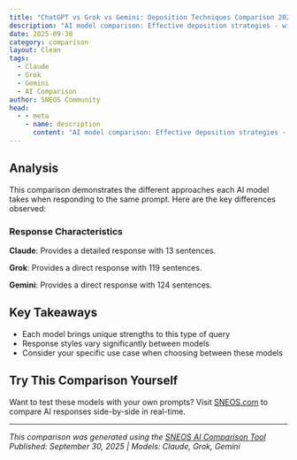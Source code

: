 ```yaml
---
title: "ChatGPT vs Grok vs Gemini: Deposition Techniques Comparison 2025"
description: "AI model comparison: Effective deposition strategies - witness examination mastery..."
date: 2025-09-30
category: comparison
layout: Clean
tags:
  - Claude
  - Grok
  - Gemini
  - AI Comparison
author: SNEOS Community
head:
  - - meta
    - name: description
      content: "AI model comparison: Effective deposition strategies - witness examination mastery..."
---
```


<ChatComparison
  title="ChatGPT vs Grok vs Gemini: Deposition Techniques Comparison 2025"
  prompt="Effective deposition strategies - witness examination mastery"
  :responses='{
    "Claude": "# Effective Deposition Strategies \u0026 Witness Examination Mastery\n\n## Pre-Deposition Preparation\n\n### Case Analysis \u0026 Strategy Development\n- **Define clear objectives** for each deposition\n- Map out key facts, timelines, and witness knowledge\n- Identify gaps in discovery and areas needing clarification\n- Develop theory of the case and how each witness fits\n- Anticipate opposing counsel\u0027s objections and strategies\n\n### Witness Research \u0026 Profiling\n- Review all relevant documents the witness created/received\n- Analyze witness\u0027s role, responsibilities, and decision-making authority\n- Research witness\u0027s background, education, and experience\n- Identify potential biases, motivations, or credibility issues\n- Understand witness\u0027s relationship to other parties/witnesses\n\n### Question Preparation\n- Prepare outline (not script) organized by topic\n- Draft key questions requiring specific admissions\n- Plan document presentation sequence\n- Prepare impeachment materials for hostile witnesses\n- Have backup questions for unexpected answers\n\n## Fundamental Deposition Techniques\n\n### Opening Protocol\n\u0060\u0060\u0060\nStandard Opening Elements:\n\u2022 State your name and who you represent\n\u2022 Confirm court reporter is present\n\u2022 Review basic deposition rules with witness\n\u2022 Establish witness\u0027s identity and background\n\u2022 Confirm witness understands oath obligations\n\u0060\u0060\u0060\n\n### Core Questioning Strategies\n\n#### **The Funnel Technique**\n- Start broad, then narrow to specifics\n- Begin with general knowledge areas\n- Progressively focus on key facts and documents\n- End with precise admissions or denials\n\n#### **Chronological Development**\n- Establish clear timeline of events\n- Pin down witness to specific dates/sequences\n- Identify gaps in witness knowledge or memory\n- Create narrative foundation for trial testimony\n\n#### **Document-Driven Examination**\n- Present documents systematically\n- Establish foundation (recognition, creation, receipt)\n- Extract admissions about document contents\n- Explore witness\u0027s interpretation and understanding\n\n## Advanced Examination Techniques\n\n### Controlling Difficult Witnesses\n\n#### **The Evasive Witness**\n\u0060\u0060\u0060\nTechniques:\n\u2022 Repeat questions exactly when not answered\n\u2022 Break complex questions into simple parts\n\u2022 Use prior testimony: \u0022Earlier you said...\u0022\n\u2022 Force yes/no answers: \u0022Isn\u0027t it true that...\u0022\n\u2022 Document evasion for impeachment value\n\u0060\u0060\u0060\n\n#### **The Hostile Witness**\n- Remain calm and professional\n- Use leading questions to maintain control\n- Limit narrative opportunities\n- Focus on documents and undisputable facts\n- Save confrontation for trial when jury present\n\n#### **The \u0022I Don\u0027t Remember\u0022 Witness**\n- Explore basis for lack of memory\n- Use documents to refresh recollection\n- Establish what witness would have known at the time\n- Pin down specific versus general memory claims\n- Preserve inconsistencies with prior statements\n\n### Impeachment Strategies\n\n#### **Prior Inconsistent Statements**\n1. Lock in current testimony\n2. Direct attention to prior statement\n3. Establish circumstances of prior statement\n4. Confirm witness made prior statement\n5. Highlight the inconsistency\n6. Ask witness to explain discrepancy\n\n#### **Bias and Interest**\n- Financial interest in outcome\n- Relationships with parties\n- Promises or agreements for testimony\n- Pending charges or investigations\n- Employment relationships or dependencies\n\n## Specialized Witness Types\n\n### Expert Witnesses\n**Focus Areas:**\n- Qualifications and experience limitations\n- Methodology and reliability of opinions\n- Assumptions underlying conclusions\n- Alternative theories or explanations\n- Completeness of information reviewed\n- Compensation and prior testimony history\n\n### Corporate Representatives (Rule 30(b)(6))\n**Key Strategies:**\n- Clearly establish areas of designated knowledge\n- Pin down corporate positions on key issues\n- Identify limits of witness\u0027s authority to speak\n- Explore corporate decision-making processes\n- Document corporate policies and practices\n- Establish what corporation knew and when\n\n### Fact Witnesses\n**Examination Framework:**\n- Personal knowledge versus speculation\n- Perception, memory, and communication abilities\n- Opportunity to observe events described\n- Contemporaneous documentation or notes\n- Discussions with others about events\n\n## Tactical Considerations\n\n### Information Gathering vs. Preservation\n\n#### **Discovery Depositions**\n- Cast wider net for information\n- Explore all potential avenues\n- Allow some narrative responses\n- Follow unexpected leads\n- Focus on learning facts and positions\n\n#### **Preservation Depositions**\n- Tightly control witness responses\n- Focus on specific admissions needed\n- Limit harmful narrative testimony\n- Create clear record for summary judgment\n-",
    "Grok": "Mastering witness examination during a deposition is a critical skill for attorneys, as it can significantly impact the outcome of a case. Depositions are a discovery tool used to gather information, assess the credibility of witnesses, and lock in testimony before trial. Below are effective strategies for conducting a deposition with a focus on witness examination mastery. These strategies are designed to help you control the deposition, elicit useful information, and protect your case.\n\n---\n\n### **1. Preparation is Key**\nA successful deposition begins long before you sit across from the witness. Thorough preparation lays the foundation for effective questioning.\n\n- **Know the Case Inside and Out**: Understand the facts, legal issues, and theories of your case. Review all relevant documents, pleadings, and discovery responses to identify key points to explore during the deposition.\n- **Research the Witness**: Learn everything you can about the witness, including their background, role in the case, prior statements, and potential biases. Check social media, public records, and any prior testimony or affidavits.\n- **Review Relevant Documents**: Be familiar with all documents related to the witness\u2019s testimony (e.g., contracts, emails, reports). Have them organized and readily accessible during the deposition for reference or impeachment.\n- **Prepare an Outline**: Create a detailed outline of topics and questions, but remain flexible. Organize questions by theme or chronology to maintain a logical flow. Include both broad, open-ended questions (to explore the witness\u2019s knowledge) and specific, closed-ended questions (to pin down key facts).\n- **Anticipate Defense Tactics**: Consider how opposing counsel might object or instruct the witness not to answer. Prepare to rephrase questions or cite relevant rules of evidence to overcome objections.\n\n---\n\n### **2. Set the Tone and Control the Room**\nYour demeanor and approach during the deposition can influence the witness\u2019s responses and opposing counsel\u2019s behavior.\n\n- **Be Professional and Polite**: Maintain a calm, respectful tone, even if the witness or opposing counsel becomes hostile. This builds credibility and avoids alienating the witness, who may be more cooperative if treated fairly.\n- **Establish Ground Rules**: At the outset, explain the deposition process to the witness (if they\u2019re unfamiliar) and set expectations. For example, clarify that you\u2019ll ask questions, they should answer truthfully, and objections may be made but they must still respond unless instructed otherwise by their attorney.\n- **Control the Pace**: Don\u2019t rush through questions. Take deliberate pauses to allow the witness to answer fully and to give yourself time to process their responses. Avoid letting the witness or opposing counsel dictate the rhythm of the deposition.\n- **Project Confidence**: Even if you\u2019re unsure about a line of questioning, act as though you know the answers. Confidence can unsettle a witness who might be hiding information or lying.\n\n---\n\n### **3. Craft Strategic Questions**\nThe way you frame questions can make or break a deposition. Effective questioning techniques will help you extract valuable information while minimizing evasiveness or hostility.\n\n- **Start with Broad, Open-Ended Questions**: Begin with non-threatening, general questions to put the witness at ease and gather background information. For example, \u201CCan you describe your role in the company?\u201D or \u201CTell me what happened on the day of the incident.\u201D This also helps you gauge the witness\u2019s demeanor and willingness to cooperate.\n- **Transition to Specific, Closed-Ended Questions**: Once you\u2019ve built a foundation, use pointed questions to lock in key facts or admissions. For example, \u201CIsn\u2019t it true that you signed this document on March 15th?\u201D or \u201CDid you personally witness the event?\u201D\n- **Use the \u201CFunnel\u201D Technique**: Start with broad questions to explore a topic, then narrow down to specific details. For instance, move from \u201CTell me about the meeting\u201D to \u201CWho else was in the room?\u201D to \u201CWhat did Mr. Smith say during the meeting?\u201D\n- **Avoid Compound or Leading Questions (When Appropriate)**: While leading questions are often permissible in depositions, overly suggestive or compound questions can draw objections or confuse the witness. Be precise and ask one question at a time.\n- **Listen Actively**: Pay close attention to the witness\u2019s answers. Follow up on vague or incomplete responses by asking for clarification (\u201CCan you explain what you mean by \u2018unusual\u2019?\u201D). Adapt your questions based on their testimony, even if it deviates from your outline.\n- **Pin Down Evasive Answers**: If a witness dodges a question, rephrase it or ask it in a different way. Use phrases like, \u201CI\u2019m not sure I understand\u2014can you clarify?\u201D or repeat their vague answer and ask for specifics.\n\n---\n\n### **4. Use Documents and Exhibits Effectively**\nDocuments and exhibits are powerful tools to refresh a witness\u2019s memory, challenge their credibility, or confirm facts.\n\n- **Introduce Exhibits Early**: If a document is central to your case, introduce it early to establish context. Ensure the witness acknowledges seeing or authoring it before delving into specific content.\n- **Ask Foundation Questions**: Before using a document to impeach or confirm testimony, lay a foundation by confirming the witness\u2019s familiarity with it. For example, \u201CDo you recognize this email? Did you write it? When was it sent?\u201D\n- **Use Documents to Trap Inconsistent Testimony**: If a witness contradicts a prior statement or document, calmly point out the inconsistency. For example, \u201CEarlier, you testified that you weren\u2019t at the meeting, but this email from you confirms your attendance. Can you explain the discrepancy?\u201D\n- **Mark Exhibits Clearly**: Ensure all exhibits are marked and referenced clearly for the record. This avoids confusion during the deposition and ensures usability at trial.\n\n---\n\n### **5. Handle Difficult Witnesses**\nNot all witnesses will be cooperative. Being prepared to manage challenging behaviors is essential.\n\n- **Evasive Witnesses**: If a witness avoids answering, remain calm and persistent. Rephrase the question or break it into smaller parts. If they continue to evade, note their non-responsiveness for the record and consider a motion to compel if necessary.\n- **Hostile Witnesses**: Don\u2019t engage in arguments. Respond to hostility with professionalism, and focus on the facts. If the witness refuses to answer or becomes abusive, consider adjourning the deposition and seeking court intervention.\n- **Overly Talkative Witnesses**: Some witnesses may ramble or provide irrelevant information. Politely interrupt if necessary (\u201CThank you, but I\u2019d like to focus on\u2026\u201D) and redirect them to the question at hand.\n- **Coached Witnesses**: If a witness appears overly rehearsed or glances at counsel before answering, note it for the record. Ask pointed questions about their preparation process (\u201CDid you meet with your attorney before today? What did you discuss?\u201D) to expose potential coaching.\n\n---\n\n### **6. Deal with Objections and Opposing Counsel**\nOpposing counsel may use objections to disrupt your flow or coach the witness. Knowing how to handle objections is critical.\n\n- **Anticipate Common Objections**: Be prepared for objections based on relevance, privilege, form of the question, or scope. Have case law or procedural rules ready to argue why your question is permissible if challenged.\n- **Don\u2019t Let Objections Derail You**: If an objection is made, listen calmly and decide whether to rephrase the question or stand your ground. Often, a slight rewording can overcome form objections.\n- **Address \u201CSpeaking Objections\u201D**: If opposing counsel makes lengthy or suggestive objections (e.g., \u201CDon\u2019t answer that because it\u2019s irrelevant\u201D), note for the record that the objection appears to be coaching the witness and ask the court reporter to mark the exchange.\n- **Invoke the Rules**: Remind opposing counsel that, in most jurisdictions, witnesses must answer questions even if an objection is made (unless it\u2019s a privilege issue or the attorney instructs not to answer). Cite the relevant rules (e.g., Federal Rule of Civil Procedure 30(c)(2)) to assert your right to proceed.\n\n---\n\n### **7. Lock in Testimony for Trial**\nA primary goal of a deposition is to preserve testimony for impeachment or summary judgment. Ensure the witness\u2019s statements are clear and usable.\n\n- **Confirm Key Admissions**: If a witness admits something favorable to your case, reiterate it on the record. For example, \u201CJust to be clear, you\u2019re saying you approved the contract on June 1st, correct?\u201D\n- **Avoid Ambiguity**: If a witness\u2019s answer is unclear, ask follow-up questions to clarify their meaning. Ambiguous testimony can be less useful at trial.\n- **Impeach When Necessary**: If the witness contradicts prior statements (e.g., in a sworn affidavit or interrogatory response), confront them with the inconsistency calmly and methodically. Use exact quotes or references to prior testimony to avoid debate.\n- **Close Loopholes**: Prevent the witness from later claiming they \u201Cmisunderstood\u201D by summarizing their testimony at key points and asking if they agree with your summary.\n\n---\n\n### **8. Know When to Stop**\nA deposition isn\u2019t a trial\u2014don\u2019t overreach or exhaust every possible question. Be strategic about when to conclude.\n\n- **Achieve Your Objectives**: Once you\u2019ve obtained the information or admissions you need, consider wrapping up. Don\u2019t push unnecessarily, as it may give the witness a chance to retract or dilute earlier statements.\n- **Avoid Educating the Opponent**: Stop before revealing too much of your trial strategy or giving opposing counsel insight into your case theory through prolonged questioning.\n- **Reserve the Right to Recall**: In many jurisdictions, you can reserve the right to depose the witness again if new information arises, but check local rules to ensure this is an option.\n\n---\n\n### **9. Post-Deposition Analysis**\nAfter the deposition, take steps to maximize the value of the testimony.\n\n- **Review the Transcript**: Carefully read the deposition transcript for accuracy and note key admissions, inconsistencies, or areas for follow-up.\n- **Summarize Key Points**: Prepare a memo or report summarizing the witness\u2019s testimony, focusing on information that supports your case or undermines the opposition.\n- **Plan Next Steps**: Use the deposition to inform your discovery strategy, such as",
    "Gemini": "Mastering witness examination in depositions is a critical skill for litigators. It requires careful planning, strategic execution, and a deep understanding of the law and the facts of the case. Here\u0027s a breakdown of effective deposition strategies and how to achieve witness examination mastery:\n\n**I. Preparation: The Foundation of Success**\n\n*   **Case Mastery:**\n    *   **Know the Facts:** This is paramount.  Thoroughly research and understand every relevant detail of your case, including documents, emails, photos, and other evidence.\n    *   **Know the Law:** Be familiar with the applicable laws, rules of evidence, and relevant case precedents. Understand what legal elements you need to prove and how the witness\u0027s testimony will help (or hinder) your case.\n    *   **Identify Key Issues:**  Pinpoint the specific areas of dispute and the points where the witness\u0027s testimony can make a difference.\n\n*   **Witness Analysis:**\n    *   **Background Check:**  Investigate the witness\u0027s background, including their employment history, education, prior testimony, social media presence, and any relevant information that might affect their credibility.\n    *   **Prior Statements:**  Obtain and meticulously review any prior statements made by the witness, including written statements, affidavits, previous depositions, and interview notes. Look for inconsistencies and potential areas for impeachment.\n    *   **Potential Bias:** Determine if the witness has any biases or relationships that could influence their testimony (e.g., relationship to a party, financial interest in the outcome).\n\n*   **Develop a Deposition Strategy:**\n    *   **Define Objectives:** What specific information are you hoping to obtain from the witness?  What admissions do you need to secure?  What inconsistencies do you want to expose?\n    *   **Outline Topics:**  Create a detailed outline of topics you intend to cover during the deposition.  Organize the topics logically, perhaps chronologically or by theme.\n    *   **Anticipate Answers:**  Try to anticipate the witness\u0027s likely answers and prepare follow-up questions accordingly. Consider both favorable and unfavorable responses.\n    *   **Consider Objections:**  Think about potential objections that might be raised and how you will respond.\n    *   **Visual Aids:**  Determine if you need to use documents, photos, videos, or other exhibits to effectively examine the witness. Prepare these exhibits in advance.\n\n**II. Execution:  The Art of Questioning**\n\n*   **Building Rapport and Setting the Tone:**\n    *   **Professionalism:** Be courteous and professional, even when challenging the witness.\n    *   **Clear Explanations:**  Explain the deposition process and the witness\u0027s obligations clearly.  Ensure they understand they are under oath and their answers are being recorded.\n    *   **Building Trust (Strategically):**  While you are an advocate, building some initial rapport can sometimes make a witness more forthcoming, especially early in the deposition. Don\u0027t be overly friendly, but a neutral and respectful demeanor can be helpful.\n\n*   **Questioning Techniques:**\n    *   **Open-Ended Questions:** Use open-ended questions (e.g., \u0022Tell me about...\u0022) to allow the witness to provide narrative answers and reveal information you might not have anticipated.\n    *   **Closed-Ended Questions:** Use closed-ended questions (e.g., \u0022Did you see...\u0022) to elicit specific facts and control the scope of the witness\u0027s answers.\n    *   **Leading Questions:**  Leading questions (questions that suggest the answer) are generally not allowed on direct examination, but they are permissible on cross-examination. Use them strategically to confront the witness with evidence and elicit specific admissions.\n    *   **Funnel Technique:** Start with broad, open-ended questions and gradually narrow the scope to more specific and detailed inquiries.\n    *   **Looping:**  Repeat key phrases or concepts from the witness\u0027s previous answers to elicit further information or confirm your understanding.\n    *   **Hypothetical Questions:**  Use hypothetical questions to explore the witness\u0027s reasoning or to test the limits of their knowledge.\n    *   **Silence:**  Don\u0027t be afraid to use silence to encourage the witness to elaborate or to think more carefully about their answers.  Awkward silence can prompt a witness to fill the void with more information than intended.\n    *   **\u0022Why?\u0022**:  A simple but powerful question. After a crucial statement, asking \u0022Why?\u0022 can often reveal the underlying reasoning and motivations.\n\n*   **Controlling the Witness:**\n    *   **Clarity and Precision:**  Ask clear, concise, and unambiguous questions.\n    *   **No Compound Questions:** Avoid asking questions that contain multiple parts, as they can confuse the witness and make it difficult to obtain a clear answer.\n    *   **Insist on Direct Answers:**  If the witness is evasive or non-responsive, politely but firmly insist that they answer the question directly.  Repeat the question if necessary.\n    *   **Cut Off Runaway Answers:** Politely interrupt the witness if they are providing irrelevant or rambling answers.\n    *   **Clarify Ambiguous Answers:**  If the witness\u0027s answer is unclear or ambiguous, ask follow-up questions to clarify its meaning.\n    *   **Document Control:**  Maintain control over the documents used during the deposition. Mark exhibits clearly and refer to them by their exhibit number.\n\n*   **Impeachment:**\n    *   **Foundation:**  Before impeaching a witness with a prior inconsistent statement, lay the proper foundation by:\n        *   Identifying the prior statement (date, source, context).\n        *   Asking the witness if they made the statement.\n        *   Giving the witness an opportunity to explain or deny the inconsistency.\n    *   **Prior Inconsistent Statements:**  Use prior inconsistent statements to undermine the witness\u0027s credibility.  Focus on significant inconsistencies that relate to key issues in the case.\n    *   **Bias:**  Expose any biases that might affect the witness\u0027s testimony.\n    *   **Prior Convictions (if admissible):**  Use prior convictions to impeach the witness, subject to the rules of evidence.\n    *   **Reputation for Untruthfulness:**  In some jurisdictions, you can introduce evidence of the witness\u0027s reputation for untruthfulness.\n\n**III.  Tactics and Strategy**\n\n*   **The \u0022Friendly\u0022 Deposition:**  Sometimes, appearing non-threatening can encourage a witness to be more forthcoming. This works well for cooperative or neutral witnesses.\n*   **The \u0022Aggressive\u0022 Deposition:**  Useful when you believe the witness is being dishonest or evasive. Can be effective in exposing inconsistencies and forcing admissions, but can also backfire if the witness becomes defensive and uncooperative. Use judiciously.\n*   **\u0022Saving\u0022 Impeachment for Trial:**  Sometimes, it\u0027s strategically better *not* to confront a witness with every inconsistency during the deposition.  \u0022Saving\u0022 certain inconsistencies for trial can maximize their impact. However, be mindful of rules regarding impeachment on cross-examination.\n*   **Getting the Witness to Adopt Your Language:**  By subtly repeating the witness\u0027s own words or phrases, you can get them to adopt your framing of the facts, which can be advantageous later.\n*   **Asking \u0022The One Question Too Many\u0022:**  Knowing when to stop is crucial. Sometimes, pressing a witness too far can give them an opportunity to explain away inconsistencies or come up with a plausible explanation.\n*   **Knowing When to Stop:**  Don\u0027t keep asking questions just for the sake of it.  Once you have achieved your objectives, end the deposition.\n\n**IV.  Handling Objections**\n\n*   **Understand Objections:**  Be familiar with the common objections that are raised during depositions (e.g., hearsay, speculation, leading, relevance, privilege).\n*   **Listen Carefully:**  Pay close attention to the objections that are raised and understand the basis for the objection.\n*   **Respond Strategically:**  Decide whether to rephrase the question, defend the question, or move on.\n*   **Preserve the Record:**  If you believe the objection is improper, make a clear record of your objection and request a ruling from the court if necessary.\n*   **Don\u0027t Argue Excessively:**  Avoid getting into lengthy arguments with opposing counsel during the deposition.  Save your arguments for court.\n\n**V.  Documentation and Follow-Up**\n\n*   **Review Transcripts Carefully:**  Thoroughly review the deposition transcript as soon as possible after the deposition.\n*   **Identify Key Testimony:**  Highlight key passages of testimony that support your case or undermine the opposing party\u0027s case.\n*   **Follow Up on Unanswered Questions:**  If the witness failed to answer certain questions, consider filing a motion to compel answers.\n*   **Use the Deposition at Trial:**  Use the deposition testimony to impeach the witness, refresh their recollection, or introduce evidence at trial.\n*   **Update Case Strategy:**  Use the information gained from the deposition to refine your case strategy and prepare for trial.\n\n**VI.  Continuous Improvement**\n\n*   **Review Your Performance:**  After each deposition, take the time to review your performance. What did you do well? What could you have done better?\n*   **Seek Feedback:**  Ask colleagues or mentors to observe your depositions and provide feedback.\n*   **Learn from Others:**  Observe experienced litigators in action and learn from their techniques.\n*   **Stay Updated:**  Keep abreast of changes in the law and best practices for depositions.\n\n**Key Takeaways for Witness Examination Mastery:**\n\n*   **Preparation is paramount.**  Thoroughly research the facts, the law, and the witness.\n*   **Develop a clear strategy.**  Define your objectives and outline the topics you intend to cover.\n*   **Master questioning techniques.**  Use open-ended and closed-ended questions effectively.\n*   **Control the witness.**  Ask clear questions, insist on direct answers, and handle evasiveness.\n*   **Use impeachment effectively.**  Lay the proper foundation and focus on significant inconsistencies.\n*   **Handle objections strategically.**  Understand the basis for the objection and respond appropriately.\n*   **Review and learn from your experiences.**  Continuous improvement is essential.\n*   **Be adaptable.** Be ready to change your questioning approach based on the witness\u0027s demeanor and answers.\n\nBy diligently applying these strategies and continuously honing your skills, you can achieve mastery of witness examination in depositions and significantly enhance your effectiveness as a litigator. Remember that practice and experience are key to developing your own unique style and approach. Good luck!\n"
  }'
  published-date="12:41"
/>

## Analysis

This comparison demonstrates the different approaches each AI model takes when responding to the same prompt. Here are the key differences observed:

### Response Characteristics

**Claude**: Provides a detailed response with 13 sentences. 

**Grok**: Provides a direct response with 119 sentences. 

**Gemini**: Provides a direct response with 124 sentences. 

## Key Takeaways

- Each model brings unique strengths to this type of query
- Response styles vary significantly between models
- Consider your specific use case when choosing between these models

## Try This Comparison Yourself

Want to test these models with your own prompts? Visit [SNEOS.com](https://sneos.com) to compare AI responses side-by-side in real-time.

---

*This comparison was generated using the [SNEOS AI Comparison Tool](https://sneos.com)*
*Published: September 30, 2025 | Models: Claude, Grok, Gemini*
